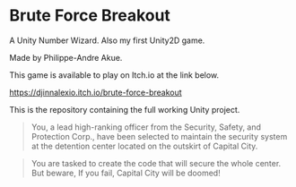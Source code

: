 # Brute Force Breakout
 A Unity Number Wizard. Also my first Unity2D game.

Made by Philippe-Andre Akue.

This game is available to play on Itch.io at the link below.

https://djinnalexio.itch.io/brute-force-breakout

This is the repository containing the full working Unity project. 

>You, a lead high-ranking officer from the Security, Safety, and Protection Corp., have been selected to maintain the security system at the detention center located on the outskirt of Capital City.

>You are tasked to create the code that will secure the whole center. But beware, If you fail, Capital City will be doomed!

